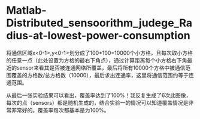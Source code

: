 # Matlab-Distributed_sensoorithm_judege_Radius-at-lowest-power-consumption
将通信区域x<0-1>,y<0-1>划分成了100*100=10000个小方格，且每次取小方格的任意一点（此处设置为方格的最右下角点），通过计算距离每个小方格右下角最近的sensor来看其是否被连通网络所覆盖，最后将所有10000个方格中被通信范围覆盖的方格数/总方格数（10000），最后求出连通率，这里将通信范围约等于连通范围。

从最后一张实验结果可以看出，覆盖率达到了100%！我反复生成了6次此图像，每次的点（sensors）都是随机生成的，结合实验一的情况可以知道覆盖情况是非常非常好的。覆盖率每次都基本是为100%。
